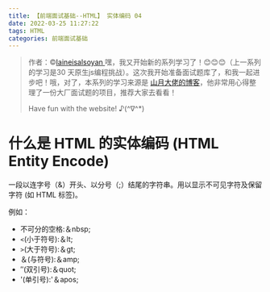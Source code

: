 ```yaml
---
title: 【前端面试基础--HTML】 实体编码 04
date: 2022-03-25 11:27:22
tags: HTML
categories: 前端面试基础
---
```


> 作者：©[Iaineisalsoyan ](https://github.com/janice143?tab=repositories)
> 嘿，我又开始新的系列学习了！😊😊😊（上一系列的学习是30 天原生js编程挑战）。这次我开始准备面试题库了，和我一起进步吧！哦，对了，本系列的学习来源是 [山月大佬的博客](https://q.shanyue.tech/fe/)，他非常用心得整理了一份大厂面试题的项目，推荐大家去看看！
>
> Have fun with the website! ♪(^∇^*)



# 什么是 HTML 的实体编码 (HTML Entity Encode)

一段以连字号（&）开头、以分号（;）结尾的字符串。用以显示不可见字符及保留字符 (如 HTML 标签)。

例如：

- 不可分的空格:＆nbsp;
- `<`(小于符号):＆lt;
- `>`(大于符号):＆gt;
- ＆(与符号):＆amp;
- ″(双引号):＆quot;
- '(单引号):'＆apos;
